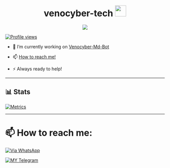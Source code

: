 


<h1 align="center"><b>venocyber-tech </b><img src="https://media.giphy.com/media/hvRJCLFzcasrR4ia7z/giphy.gif" width="35"></h1>


<p align="center">
  <a href="https://github.com/kingjux/venocyberGPT/readme-typing-svg"><img src="https://readme-typing-svg.herokuapp.com?font=Time+New+Roman&color=cyan&size=25&center=true&vCenter=true&width=600&height=100&lines=Assalamu+O+Alaikum+Warahmatullah..&hearts;++;Self-taught+Back-End+Developer,; It+Student,;My+Hobby+Is+Coding,;Active+Learner/Researcher,;Love+to+learn+new+stuffs..<3"></a>
</p>

[![Profile views](https://komarev.com/ghpvc/?username=VenocyberTechInfo&label=Profile%20views)](https://github.com/kingjux)

- 💫 I’m currently working on [Venocyber-Md-Bot](https://github.com/Kingjux/Venocyber-Md-Bot)

- 📫 [How to reach me!](https://github.com/Kingjux/kingjux/blob/main/README.md#-how-to-reach-me)

- ⚡ Always ready to help!

---

## 📊 Stats

[![Metrics](https://metrics.lecoq.io/insights/kingjux)](https://github.com/kingjux/venocyberGPT)

---

# 📫 How to reach me:

[![Via WhatsApp](https://img.shields.io/badge/WhatsApp-25D366?style=for-the-badge&logo=whatsapp&logoColor=white)](https://wa.me/255698101622)

[![MY Telegram](https://img.shields.io/badge/telegram-1b77FF.svg?style=for-the-badge&logo=telegram)](https://t.me/kingjux) <br>









<!--
**VenocyberTechInfo/VenocyberTechInfo** is a ✨ _special_ ✨ repository because its `README.md` (this file) appears on your GitHub profile.

Here are some ideas to get you started:

- 🔭 I’m currently working on ...
- 🌱 I’m currently learning ...
- 👯 I’m looking to collaborate on ...
- 🤔 I’m looking for help with ...
- 💬 Ask me about ...
- 📫 How to reach me: ...
- 😄 Pronouns: ...
- ⚡ Fun fact: ...
-->
